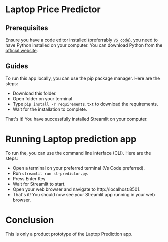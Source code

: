 # Laptop Price Predictor


## Prerequisites
Ensure you have a code editor installed (preferrably [`VS code`]("https://code.visualstudio.com/")). you need to have Python installed on your computer. You can download Python from the [official website]('https://www.python.org/downloads/').

## Guides
To run this app locally, you can use the pip package manager. Here are the steps:

- Download this folder.
- Open folder on your terminal
- Type `pip install -r requirements.txt` to download the requirements.
- Wait for the installation to complete.

That's it! You have successfully installed Streamlit on your computer.

# Running Laptop prediction app
To run the, you can use the command line interface (CLI). Here are the steps:

- Open a terminal on your preferred terminal (Vs Code preferred).
- Run `streamlit run st-predictor.py`.
- Press Enter Key
- Wait for Streamlit to start.
- Open your web browser and navigate to http://localhost:8501.
- That's it! You should now see your Streamlit app running in your web browser.

# Conclusion
This is only a product prototype of the Laptop Prediction app.







